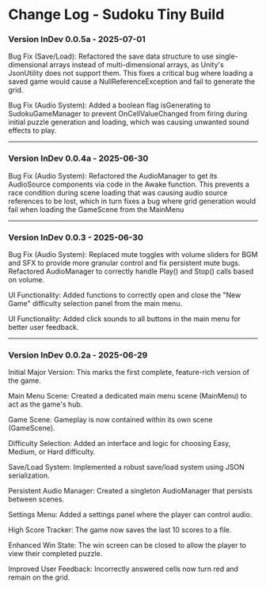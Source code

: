 # Change Log - Sudoku Tiny Build

### Version InDev 0.0.5a - 2025-07-01

Bug Fix (Save/Load): Refactored the save data structure to use single-dimensional arrays instead of multi-dimensional arrays, as Unity's JsonUtility does not support them. This fixes a critical bug where loading a saved game would cause a NullReferenceException and fail to generate the grid.

Bug Fix (Audio System): Added a boolean flag isGenerating to SudokuGameManager to prevent OnCellValueChanged from firing during initial puzzle generation and loading, which was causing unwanted sound effects to play.

---

### Version InDev 0.0.4a - 2025-06-30

Bug Fix (Audio System): Refactored the AudioManager to get its AudioSource components via code in the Awake function. This prevents a race condition during scene loading that was causing audio source references to be lost, which in turn fixes a bug where grid generation would fail when loading the GameScene from the MainMenu

---

### Version InDev 0.0.3 - 2025-06-30

Bug Fix (Audio System): Replaced mute toggles with volume sliders for BGM and SFX to provide more granular control and fix persistent mute bugs. Refactored AudioManager to correctly handle Play() and Stop() calls based on volume.

UI Functionality: Added functions to correctly open and close the "New Game" difficulty selection panel from the main menu.

UI Functionality: Added click sounds to all buttons in the main menu for better user feedback.

---

### Version InDev 0.0.2a - 2025-06-29

Initial Major Version: This marks the first complete, feature-rich version of the game.

Main Menu Scene: Created a dedicated main menu scene (MainMenu) to act as the game's hub.

Game Scene: Gameplay is now contained within its own scene (GameScene).

Difficulty Selection: Added an interface and logic for choosing Easy, Medium, or Hard difficulty.

Save/Load System: Implemented a robust save/load system using JSON serialization.

Persistent Audio Manager: Created a singleton AudioManager that persists between scenes.

Settings Menu: Added a settings panel where the player can control audio.

High Score Tracker: The game now saves the last 10 scores to a file.

Enhanced Win State: The win screen can be closed to allow the player to view their completed puzzle.

Improved User Feedback: Incorrectly answered cells now turn red and remain on the grid.
